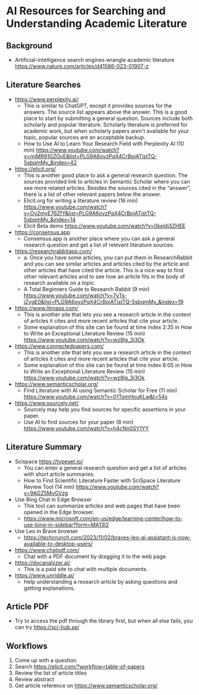 # AI Resources for Searching and Understanding Academic Literature

## Background

* Artificial-intelligence search engines wrangle academic literature https://www.nature.com/articles/d41586-023-01907-z

## Literature Searches

* https://www.perplexity.ai/
  * This is similar to ChatGPT, except it provides sources for the answers. The source list appears above the answer. This is a good place to start by submitting a general question. Sources include both scholarly and popular literature. Scholarly literature is preferred for academic work, but when scholarly papers aren't available for your topic, popular sources are an acceptable backup.
  * How to Use AI to Learn Your Research Field with Perplexity AI (10 min) https://www.youtube.com/watch?v=miMR91GZGvE&list=PLG9A6ovzPqX4CrBpjATistTQ-5sbqmMy_&index=42
* https://elicit.org/
  * This is another good place to ask a general research question. The sources provided link to articles in Semantic Scholar where you can see more related articles. Besides the sources cited in the “answer”, there is a list of other relevant papers below the answer.
  * Elicit.org for writing a literature review (16 min) https://www.youtube.com/watch?v=Oy2myE76ZfY&list=PLG9A6ovzPqX4CrBpjATistTQ-5sbqmMy_&index=14
  * Elicit Beta demo https://www.youtube.com/watch?v=0keldj3ZHEE
* https://consensus.app
  * Consensus.app is another place where you can ask a general research question and get a list of relevant literature sources.
* https://researchrabbitapp.com/
  * a.	Once you have some articles, you can put them in ResearchRabbit and you can see similar articles and articles cited by the article and other articles that have cited the article. This is a nice way to find other relevant articles and to see how an article fits in the body of research available on a topic.
  * A Total Beginners Guide to Research Rabbit (9 min) https://www.youtube.com/watch?v=7yTs-jZygE0&list=PLG9A6ovzPqX4CrBpjATistTQ-5sbqmMy_&index=19
* https://www.litmaps.com/
  * This is another site that lets you see a research article in the context of articles it cites and more recent articles that cite your article.
  * Some explanation of this site can be found at time index 2:35 in How to Write an Exceptional Literature Review (15 min) https://www.youtube.com/watch?v=wz8lg_3j3Ok
* https://www.connectedpapers.com/
  * This is another site that lets you see a research article in the context of articles it cites and more recent articles that cite your article.
  * Some explanation of this site can be found at time index 6:05 in How to Write an Exceptional Literature Review (15 min) https://www.youtube.com/watch?v=wz8lg_3j3Ok
* https://www.semanticscholar.org/
  * Find Literature with AI using Semantic Scholar for Free (11 min) https://www.youtube.com/watch?v=01TqmHouKLw&t=54s
* https://www.sourcely.net/
  * Sourcely may help you find sources for specific assertions in your paper.
  * Use AI to find sources for your paper (8 min) https://www.youtube.com/watch?v=h4cNn0SY1YY

## Literature Summary

* Scispace https://typeset.io/
  * You can enter a general research question and get a list of articles with short article summaries.
  * How to Find Scientific Literature Faster with SciSpace Literature Review Tool (14 min) https://www.youtube.com/watch?v=9AGZ5MvGVzg
* Use Bing Chat in Edge Browser
  * This tool can summarize articles and web pages that have been opened in the Edge browser.
  * https://www.microsoft.com/en-us/edge/learning-center/how-to-use-bing-in-sidebar?form=MA13I2
* Use Leo in Brave browser
  * https://techcrunch.com/2023/11/02/braves-leo-ai-assistant-is-now-available-to-desktop-users/
* https://www.chatpdf.com/
  * Chat with a PDF document by dragging it to the web page.
* https://docanalyzer.ai/
  * This is a paid site to chat with multiple documents.
* https://www.unriddle.ai/
  * Help understanding a research article by asking questions and getting explanations.
 
## Article PDF

* Try to access the pdf through the library first, but when all else fails, you can try https://sci-hub.se/

## Workflows

1. Come up with a question.
2. Search https://elicit.com/?workflow=table-of-papers
  3. Review the list of article titles
  4. Review abstract
5. Get article reference on https://www.semanticscholar.org/
